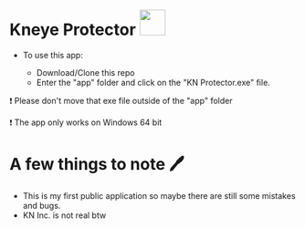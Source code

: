 # Kneye Protector     <img src="https://cdn.glitch.global/768d0821-71a5-43ae-bc45-dcca02c370d1/logo.png?v=1656067201247" style="width: 45px"></img>
- To use this app:

  + Download/Clone this repo
  + Enter the "app" folder and click on the "KN Protector.exe" file.

❗️ Please don't move that exe file outside of the "app" folder
 
❗️ The app only works on Windows 64 bit

# A few things to note 🖊
- This is my first public application so maybe there are still some mistakes and bugs.
- KN Inc. is not real btw
